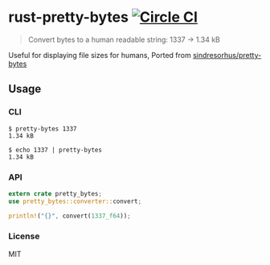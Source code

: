 # rust-pretty-bytes [![Circle CI](https://img.shields.io/circleci/project/banyan/rust-pretty-bytes.svg)](https://circleci.com/gh/banyan/rust-pretty-bytes)

>Convert bytes to a human readable string: 1337 → 1.34 kB

Useful for displaying file sizes for humans, Ported from [sindresorhus/pretty-bytes](https://github.com/sindresorhus/pretty-bytes)

## Usage

### CLI

```shell
$ pretty-bytes 1337
1.34 kB

$ echo 1337 | pretty-bytes
1.34 kB
```

### API

```rust
extern crate pretty_bytes;
use pretty_bytes::converter::convert;

println!("{}", convert(1337_f64));
```

### License

MIT
